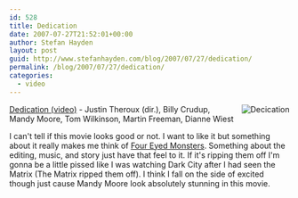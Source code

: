 ```yaml
---
id: 528
title: Dedication
date: 2007-07-27T21:52:01+00:00
author: Stefan Hayden
layout: post
guid: http://www.stefanhayden.com/blog/2007/07/27/dedication/
permalink: /blog/2007/07/27/dedication/
categories:
  - video
---
```

<p><a href="http://www.apple.com/trailers/weinstein/dedication/trailer/"><img src="http://movies.apple.com/trailers/weinstein/images/dedication_200707271713.jpg" alt="Decication" style="float:right; margin-left:10px;" /></a><a href="http://www.apple.com/trailers/weinstein/dedication/trailer/">Dedication (video)</a> - Justin Theroux (dir.), Billy Crudup, Mandy Moore, Tom Wilkinson, Martin Freeman, Dianne Wiest</p>
<p>I can't tell if this movie looks good or not. I want to like it but something about it really makes me think of <a href="http://foureyedmonsters.com/watch/">Four Eyed Monsters</a>. Something about the editing, music, and story just have that feel to it. If it's ripping them off I'm gonna be a little pissed like I was watching Dark City after I had seen the Matrix (The Matrix ripped them off). I think I fall on the side of excited though just cause Mandy Moore look absolutely stunning in this movie.
</p>
